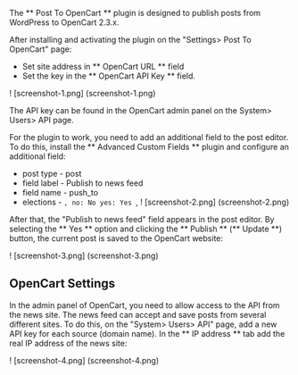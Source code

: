 The ** Post To OpenCart ** plugin is designed to publish posts from WordPress to OpenCart 2.3.x.

After installing and activating the plugin on the "Settings> Post To OpenCart" page:

* Set site address in ** OpenCart URL ** field
* Set the key in the ** OpenCart API Key ** field.

! [screenshot-1.png] (screenshot-1.png)

The API key can be found in the OpenCart admin panel on the System> Users> API page.

For the plugin to work, you need to add an additional field to the post editor. To do this, install the ** Advanced Custom Fields ** plugin and configure an additional field:

* post type - post
* field label - Publish to news feed
* field name - push_to
* elections -
``,
no: No
yes: Yes
``,
! [screenshot-2.png] (screenshot-2.png)


After that, the "Publish to news feed" field appears in the post editor. By selecting the ** Yes ** option and clicking the ** Publish ** (** Update **) button, the current post is saved to the OpenCart website:

! [screenshot-3.png] (screenshot-3.png)


## OpenCart Settings

In the admin panel of OpenCart, you need to allow access to the API from the news site. The news feed can accept and save posts from several different sites. To do this, on the "System> Users> API" page, add a new API key for each source (domain name). In the ** IP address ** tab add the real IP address of the news site:

! [screenshot-4.png] (screenshot-4.png) 
